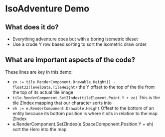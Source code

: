 # IsoAdventure Demo

## What does it do?
* Everything adventure does but with a boring isometric tileset
* Use a crude Y row based sorting to sort the isometric draw order

## What are important aspects of the code?
These lines are key in this demo:

* `zo := tile.RenderComponent.Drawable.Height() - float32(levelData.TileHeight)` the Y offset to the top of the tile from the top of its actual tile image
* `tile.RenderComponent.SetZIndex(tileElement.Point.Y + zo)` This is the tile ZIndex mapping that our character sorts into
* `eh := e.RenderComponent.Drawable.Height` Offest to the bottom of an entity because its bottom position is where it sits in relation to the map ZIndex
* e.RenderComponent.SetZIndex(e.SpaceComponent.Position.Y + eh) sort the Hero into the map


